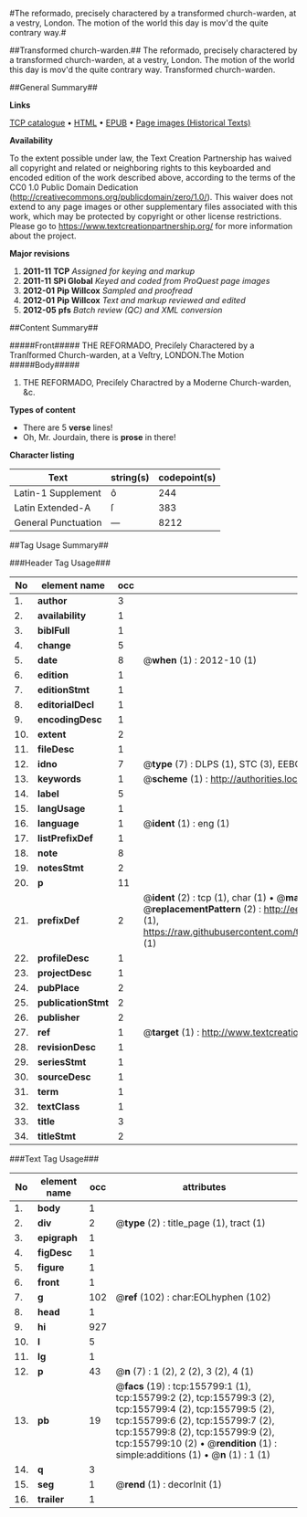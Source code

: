 #The reformado, precisely charactered by a transformed church-warden, at a vestry, London. The motion of the world this day is mov'd the quite contrary way.#

##Transformed church-warden.##
The reformado, precisely charactered by a transformed church-warden, at a vestry, London. The motion of the world this day is mov'd the quite contrary way.
Transformed church-warden.

##General Summary##

**Links**

[TCP catalogue](http://www.ota.ox.ac.uk/tcp/)  • 
[HTML](http://tei.it.ox.ac.uk/tcp/Texts-HTML/free/A92/A92330.html)  • 
[EPUB](http://tei.it.ox.ac.uk/tcp/Texts-EPUB/free/A92/A92330.epub) • 
[Page images (Historical Texts)](https://historicaltexts.jisc.ac.uk/eebo-99858928e)

**Availability**

To the extent possible under law, the Text Creation Partnership has waived all copyright and related or neighboring rights to this keyboarded and encoded edition of the work described above, according to the terms of the CC0 1.0 Public Domain Dedication (http://creativecommons.org/publicdomain/zero/1.0/). This waiver does not extend to any page images or other supplementary files associated with this work, which may be protected by copyright or other license restrictions. Please go to https://www.textcreationpartnership.org/ for more information about the project.

**Major revisions**

1. __2011-11__ __TCP__ *Assigned for keying and markup*
1. __2011-11__ __SPi Global__ *Keyed and coded from ProQuest page images*
1. __2012-01__ __Pip Willcox__ *Sampled and proofread*
1. __2012-01__ __Pip Willcox__ *Text and markup reviewed and edited*
1. __2012-05__ __pfs__ *Batch review (QC) and XML conversion*

##Content Summary##

#####Front#####
THE REFORMADO, Preciſely Charactered by a Tranſformed Church-warden, at a Veſtry, LONDON.The Motion 
#####Body#####

1. THE REFORMADO, Preciſely Charactred by a Moderne Church-warden, &c.

**Types of content**

  * There are 5 **verse** lines!
  * Oh, Mr. Jourdain, there is **prose** in there!

**Character listing**


|Text|string(s)|codepoint(s)|
|---|---|---|
|Latin-1 Supplement|ô|244|
|Latin Extended-A|ſ|383|
|General Punctuation|—|8212|

##Tag Usage Summary##

###Header Tag Usage###

|No|element name|occ|attributes|
|---|---|---|---|
|1.|__author__|3||
|2.|__availability__|1||
|3.|__biblFull__|1||
|4.|__change__|5||
|5.|__date__|8| @__when__ (1) : 2012-10 (1)|
|6.|__edition__|1||
|7.|__editionStmt__|1||
|8.|__editorialDecl__|1||
|9.|__encodingDesc__|1||
|10.|__extent__|2||
|11.|__fileDesc__|1||
|12.|__idno__|7| @__type__ (7) : DLPS (1), STC (3), EEBO-CITATION (1), PROQUEST (1), VID (1)|
|13.|__keywords__|1| @__scheme__ (1) : http://authorities.loc.gov/ (1)|
|14.|__label__|5||
|15.|__langUsage__|1||
|16.|__language__|1| @__ident__ (1) : eng (1)|
|17.|__listPrefixDef__|1||
|18.|__note__|8||
|19.|__notesStmt__|2||
|20.|__p__|11||
|21.|__prefixDef__|2| @__ident__ (2) : tcp (1), char (1)  •  @__matchPattern__ (2) : ([0-9\-]+):([0-9IVX]+) (1), (.+) (1)  •  @__replacementPattern__ (2) : http://eebo.chadwyck.com/downloadtiff?vid=$1&page=$2 (1), https://raw.githubusercontent.com/textcreationpartnership/Texts/master/tcpchars.xml#$1 (1)|
|22.|__profileDesc__|1||
|23.|__projectDesc__|1||
|24.|__pubPlace__|2||
|25.|__publicationStmt__|2||
|26.|__publisher__|2||
|27.|__ref__|1| @__target__ (1) : http://www.textcreationpartnership.org/docs/. (1)|
|28.|__revisionDesc__|1||
|29.|__seriesStmt__|1||
|30.|__sourceDesc__|1||
|31.|__term__|1||
|32.|__textClass__|1||
|33.|__title__|3||
|34.|__titleStmt__|2||


###Text Tag Usage###

|No|element name|occ|attributes|
|---|---|---|---|
|1.|__body__|1||
|2.|__div__|2| @__type__ (2) : title_page (1), tract (1)|
|3.|__epigraph__|1||
|4.|__figDesc__|1||
|5.|__figure__|1||
|6.|__front__|1||
|7.|__g__|102| @__ref__ (102) : char:EOLhyphen (102)|
|8.|__head__|1||
|9.|__hi__|927||
|10.|__l__|5||
|11.|__lg__|1||
|12.|__p__|43| @__n__ (7) : 1 (2), 2 (2), 3 (2), 4 (1)|
|13.|__pb__|19| @__facs__ (19) : tcp:155799:1 (1), tcp:155799:2 (2), tcp:155799:3 (2), tcp:155799:4 (2), tcp:155799:5 (2), tcp:155799:6 (2), tcp:155799:7 (2), tcp:155799:8 (2), tcp:155799:9 (2), tcp:155799:10 (2)  •  @__rendition__ (1) : simple:additions (1)  •  @__n__ (1) : 1 (1)|
|14.|__q__|3||
|15.|__seg__|1| @__rend__ (1) : decorInit (1)|
|16.|__trailer__|1||
